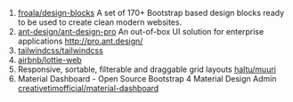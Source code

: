 1. [froala/design-blocks](https://github.com/froala/design-blocks) A set of 170+ Bootstrap based design blocks ready to be used to create clean modern websites. 
2. [ant-design/ant-design-pro](https://github.com/ant-design/ant-design-pro) An out-of-box UI solution for enterprise applications http://pro.ant.design/
3. [tailwindcss/tailwindcss](https://github.com/tailwindcss/tailwindcss)
4. [airbnb/lottie-web](https://github.com/airbnb/lottie-web)
5. Responsive, sortable, filterable and draggable grid layouts [haltu/muuri](https://github.com/haltu/muuri)
6. Material Dashboard - Open Source Bootstrap 4 Material Design Admin [creativetimofficial/material-dashboard](https://github.com/creativetimofficial/material-dashboard)
